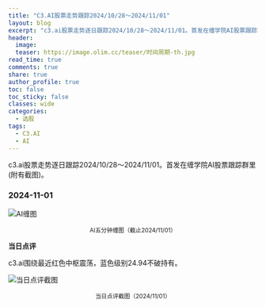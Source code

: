 ```yaml
---
title: "C3.AI股票走势跟踪2024/10/28～2024/11/01"
layout: blog
excerpt: "c3.ai股票走势逐日跟踪2024/10/28～2024/11/01。首发在缠学院AI股票跟踪群里(附有截图)。"
header:
  image: 
  teaser: https://image.olim.cc/teaser/时间周期-th.jpg
read_time: true
comments: true
share: true
author_profile: true
toc: false
toc_sticky: false
classes: wide
categories:
  - 选股
tags:
  - C3.AI
  - AI
---
```


c3.ai股票走势逐日跟踪2024/10/28～2024/11/01。首发在缠学院AI股票跟踪群里(附有截图)。


### 2024-11-01

![AI缠图](https://image.olim.cc/2024b/AI-20241101-m5-c.png)
<small><center>AI五分钟缠图（截止2024/11/01）</center></small>

**当日点评**

c3.ai围绕最近红色中枢震荡，蓝色级别24.94不破持有。

![当日点评截图](https://image.olim.cc/2024b/AI-20241101-comments-1.jpg)
<small><center>当日点评截图（2024/11/01）</center></small>
